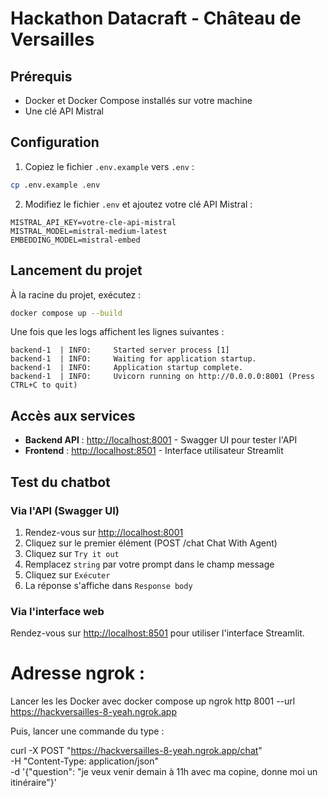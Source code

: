 # Hackathon Datacraft - Château de Versailles

## Prérequis

- Docker et Docker Compose installés sur votre machine
- Une clé API Mistral

## Configuration

1. Copiez le fichier `.env.example` vers `.env` :
```bash
cp .env.example .env
```

2. Modifiez le fichier `.env` et ajoutez votre clé API Mistral :
```
MISTRAL_API_KEY=votre-cle-api-mistral
MISTRAL_MODEL=mistral-medium-latest
EMBEDDING_MODEL=mistral-embed
```

## Lancement du projet

À la racine du projet, exécutez :
```bash
docker compose up --build
```

Une fois que les logs affichent les lignes suivantes :
```
backend-1  | INFO:     Started server process [1]
backend-1  | INFO:     Waiting for application startup.
backend-1  | INFO:     Application startup complete.
backend-1  | INFO:     Uvicorn running on http://0.0.0.0:8001 (Press CTRL+C to quit)
```

## Accès aux services

- **Backend API** : [http://localhost:8001](http://localhost:8001) - Swagger UI pour tester l'API
- **Frontend** : [http://localhost:8501](http://localhost:8501) - Interface utilisateur Streamlit

## Test du chatbot

### Via l'API (Swagger UI)
1. Rendez-vous sur [http://localhost:8001](http://localhost:8001)
2. Cliquez sur le premier élément (POST /chat Chat With Agent)
3. Cliquez sur `Try it out`
4. Remplacez `string` par votre prompt dans le champ message
5. Cliquez sur `Exécuter`
6. La réponse s'affiche dans `Response body`

### Via l'interface web
Rendez-vous sur [http://localhost:8501](http://localhost:8501) pour utiliser l'interface Streamlit.

# Adresse ngrok :
Lancer les les Docker avec docker compose up
ngrok http 8001 --url https://hackversailles-8-yeah.ngrok.app

Puis, lancer une commande du type :

curl -X POST "https://hackversailles-8-yeah.ngrok.app/chat" \
     -H "Content-Type: application/json" \
     -d '{"question": "je veux venir demain à 11h avec ma copine, donne moi un itinéraire"}'

